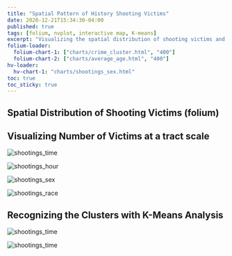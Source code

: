 ```yaml
---
title: "Spatial Pattern of History Shooting Victims"
date: 2020-12-21T15:34:30-04:00
published: true
tags: [folium, nvplot, interactive map, K-means]
excerpt: "Visualizing the spatial distribution of shooting victims and K-means clustering analysis"
folium-loader:
  folium-chart-1: ["charts/crime_cluster.html", "400"]
  folium-chart-2: ["charts/average_age.html", "400"]
hv-loader:
  hv-chart-1: "charts/shootings_sex.html"
toc: true
toc_sticky: true
---
```


## Spatial Distribution of Shooting Victims (folium)
<div id="folium-chart-1"></div>


## Visualizing Number of Victims at a tract scale

![shootings_time](https://raw.githubusercontent.com/ihcgnahz/shooting_victims/master/charts/shootings_time.gif)

![shootings_hour](https://raw.githubusercontent.com/ihcgnahz/shooting_victims/master/charts/shootings_hour.gif)

![shootings_sex](https://raw.githubusercontent.com/ihcgnahz/shooting_victims/master/charts/shootings_sex.gif)

![shootings_race](https://raw.githubusercontent.com/ihcgnahz/shooting_victims/master/charts/shootings_race.gif)

<div id="folium-chart-2"></div>

## Recognizing the Clusters with K-Means Analysis

![shootings_time](https://raw.githubusercontent.com/ihcgnahz/shooting_victims/master/charts/k-means.png)

![shootings_time](https://raw.githubusercontent.com/ihcgnahz/shooting_victims/master/charts/cluster.png)
